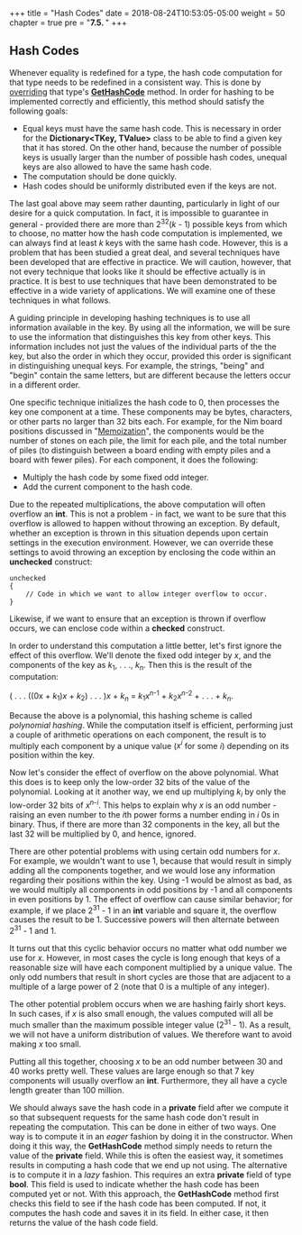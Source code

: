 +++
title = "Hash Codes"
date = 2018-08-24T10:53:05-05:00
weight = 50
chapter = true
pre = "<b>7.5. </b>"
+++

## Hash Codes

Whenever equality is redefined for a type, the hash code computation for
that type needs to be redefined in a consistent way. This is done by
[overriding](/~rhowell/DataStructures/redirect/method-overriding) that
type's
[**GetHashCode**](https://msdn.microsoft.com/en-us/library/system.object.gethashcode.aspx)
method. In order for hashing to be implemented correctly and
efficiently, this method should satisfy the following goals:

  - Equal keys must have the same hash code. This is necessary in order
    for the **Dictionary\<TKey, TValue\>** class to be able to find a
    given key that it has stored. On the other hand, because the number
    of possible keys is usually larger than the number of possible hash
    codes, unequal keys are also allowed to have the same hash code.
  - The computation should be done quickly.
  - Hash codes should be uniformly distributed even if the keys are not.

The last goal above may seem rather daunting, particularly in light of
our desire for a quick computation. In fact, it is impossible to
guarantee in general - provided there are more than
2<sup>32</sup>(*k* - 1) possible keys from which to choose, no
matter how the hash code computation is implemented, we can always find
at least *k* keys with the same hash code. However, this is a problem
that has been studied a great deal, and several techniques have been
developed that are effective in practice. We will caution, however, that
not every technique that looks like it should be effective actually is
in practice. It is best to use techniques that have been demonstrated to
be effective in a wide variety of applications. We will examine one of
these techniques in what follows.

A guiding principle in developing hashing techniques is to use all
information available in the key. By using all the information, we will
be sure to use the information that distinguishes this key from other
keys. This information includes not just the values of the individual
parts of the the key, but also the order in which they occur, provided
this order is significant in distinguishing unequal keys. For example,
the strings, "being" and "begin" contain the same letters, but are
different because the letters occur in a different order.

One specific technique initializes the hash code to 0, then processes
the key one component at a time. These components may be bytes,
characters, or other parts no larger than 32 bits each. For example, for
the Nim board positions discussed in
"[Memoization](/~rhowell/DataStructures/redirect/memoization)", the
components would be the number of stones on each pile, the limit for
each pile, and the total number of piles (to distinguish between a board
ending with empty piles and a board with fewer piles). For each
component, it does the following:

  - Multiply the hash code by some fixed odd integer.
  - Add the current component to the hash code.

<span id="checked-unchecked"></span> Due to the repeated
multiplications, the above computation will often overflow an **int**.
This is not a problem - in fact, we want to be sure that this overflow
is allowed to happen without throwing an exception. By default, whether
an exception is thrown in this situation depends upon certain settings
in the execution environment. However, we can override these settings to
avoid throwing an exception by enclosing the code within an
**unchecked** construct:

    unchecked
    {
        // Code in which we want to allow integer overflow to occur.
    }

Likewise, if we want to ensure that an exception is thrown if overflow
occurs, we can enclose code within a **checked** construct.

In order to understand this computation a little better, let's first
ignore the effect of this overflow. We'll denote the fixed odd integer
by *x*, and the components of the key as
*k*<sub>1</sub>, . . ., *k<sub>n</sub>*. Then
this is the result of the computation:

( . . . ((0x + *k*<sub>1</sub>)*x* + *k*<sub>2</sub>) . . . )*x* + *k<sub>n</sub>* = *k*<sub>1</sub>*x*<sup>*n*-1</sup> + *k*<sub>2</sub>*x*<sup>*n*-2</sup> + . . . + *k<sub>n</sub>*.

Because the above is a polynomial, this hashing scheme is called
*polynomial hashing*. While the computation itself is efficient,
performing just a couple of arithmetic operations on each component, the
result is to multiply each component by a unique value (*x<sup>i</sup>*
for some *i*) depending on its position within the key.

Now let's consider the effect of overflow on the above polynomial. What
this does is to keep only the low-order 32 bits of the value of the
polynomial. Looking at it another way, we end up multiplying
*k<sub>i</sub>* by only the low-order 32 bits of *x*<sup>*n*-*i*</sup>.
This helps to explain why *x* is an odd number - raising an even number
to the *i*th power forms a number ending in *i* 0s in binary. Thus, if
there are more than 32 components in the key, all but the last 32 will
be multiplied by 0, and hence, ignored.

There are other potential problems with using certain odd numbers for
*x*. For example, we wouldn't want to use 1, because that would result
in simply adding all the components together, and we would lose any
information regarding their positions within the key. Using -1 would be
almost as bad, as we would multiply all components in odd positions by
-1 and all components in even positions by 1. The effect of overflow can
cause similar behavior; for example, if we place
2<sup>31</sup> - 1 in an **int** variable and square it,
the overflow causes the result to be 1. Successive powers will then
alternate between 2<sup>31</sup> - 1 and 1.

It turns out that this cyclic behavior occurs no matter what odd number
we use for *x*. However, in most cases the cycle is long enough that
keys of a reasonable size will have each component multiplied by a
unique value. The only odd numbers that result in short cycles are those
that are adjacent to a multiple of a large power of 2 (note that 0 is a
multiple of any integer).

The other potential problem occurs when we are hashing fairly short
keys. In such cases, if *x* is also small enough, the values computed
will all be much smaller than the maximum possible integer value
(2<sup>31</sup> - 1). As a result, we will not have a uniform
distribution of values. We therefore want to avoid making *x* too small.

Putting all this together, choosing *x* to be an odd number between 30
and 40 works pretty well. These values are large enough so that 7 key
components will usually overflow an **int**. Furthermore, they all have
a cycle length greater than 100 million.

We should always save the hash code in a **private** field after we
compute it so that subsequent requests for the same hash code don't
result in repeating the computation. This can be done in either of two
ways. One way is to compute it in an *eager* fashion by doing it in the
constructor. When doing it this way, the **GetHashCode** method simply
needs to return the value of the **private** field. While this is often
the easiest way, it sometimes results in computing a hash code that we
end up not using. The alternative is to compute it in a *lazy* fashion.
This requires an extra **private** field of type **bool**. This field is
used to indicate whether the hash code has been computed yet or not.
With this approach, the **GetHashCode** method first checks this field
to see if the hash code has been computed. If not, it computes the hash
code and saves it in its field. In either case, it then returns the
value of the hash code field.
